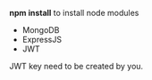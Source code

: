 **npm install**  to install node modules

- MongoDB
- ExpressJS
- JWT


JWT key need to be created by you.
